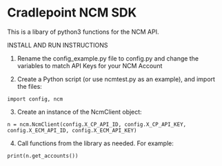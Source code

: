 # Cradlepoint NCM SDK
This is a libary of python3 functions for the NCM API.

INSTALL AND RUN INSTRUCTIONS

1. Rename the config_example.py file to config.py and change the variables to match API Keys for your NCM Account

2. Create a Python script (or use ncmtest.py as an example), and import the files:
```
import config, ncm
```

3. Create an instance of the NcmClient object:
```
n = ncm.NcmClient(config.X_CP_API_ID, config.X_CP_API_KEY, config.X_ECM_API_ID, config.X_ECM_API_KEY)
```

4. Call functions from the library as needed. For example:
```
print(n.get_accounts())
```
